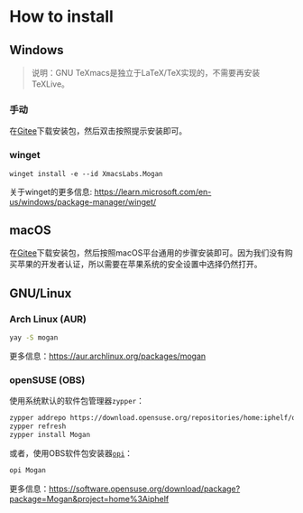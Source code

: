 # How to install
## Windows

> 说明：GNU TeXmacs是独立于LaTeX/TeX实现的，不需要再安装TeXLive。

### 手动
在[Gitee](https://gitee.com/XmacsLabs/mogan/releases)下载安装包，然后双击按照提示安装即可。

### winget
```
winget install -e --id XmacsLabs.Mogan
```
关于winget的更多信息: https://learn.microsoft.com/en-us/windows/package-manager/winget/

## macOS
在[Gitee](https://gitee.com/XmacsLabs/mogan/releases)下载安装包，然后按照macOS平台通用的步骤安装即可。因为我们没有购买苹果的开发者认证，所以需要在苹果系统的安全设置中选择仍然打开。

## GNU/Linux
### Arch Linux (AUR)
```bash
yay -S mogan
```
更多信息：https://aur.archlinux.org/packages/mogan

### openSUSE (OBS)

使用系统默认的软件包管理器`zypper`：

```bash
zypper addrepo https://download.opensuse.org/repositories/home:iphelf/openSUSE_Tumbleweed/home:iphelf.repo
zypper refresh
zypper install Mogan
```

或者，使用OBS软件包安装器[`opi`](https://software.opensuse.org/package/opi)：

```bash
opi Mogan
```

更多信息：https://software.opensuse.org/download/package?package=Mogan&project=home%3Aiphelf


